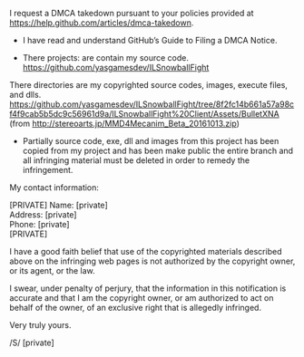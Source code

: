 I request a DMCA takedown pursuant to your policies provided at
https://help.github.com/articles/dmca-takedown.

- I have read and understand GitHub’s Guide to Filing a DMCA Notice.

- There projects: are contain my source code.
https://github.com/yasgamesdev/ILSnowballFight

There directories are my copyrighted source codes, images, execute
files, and dlls.
https://github.com/yasgamesdev/ILSnowballFight/tree/8f2fc14b661a57a98cf4f9cab5b5dc9c56961d9a/ILSnowballFight%20Client/Assets/BulletXNA
(from http://stereoarts.jp/MMD4Mecanim_Beta_20161013.zip)

- Partially source code, exe, dll and images from this project has been
copied from my project and has been make public
the entire branch and all infringing material must be deleted in order
to remedy the infringement.

My contact information:

[PRIVATE]
Name: [private]  
Address: [private]  
Phone: [private]  
[PRIVATE]

I have a good faith belief that use of the copyrighted materials
described above on the infringing web pages is not authorized by the
copyright owner, or its agent, or the law.

I swear, under penalty of perjury, that the information in this
notification is accurate and that I am the copyright owner, or am
authorized to act on behalf of the owner, of an exclusive right that is
allegedly infringed.

Very truly yours.

/S/ [private]
